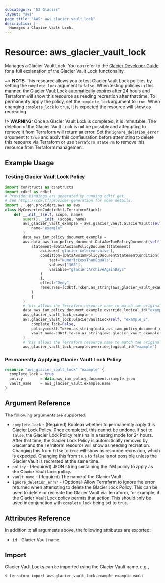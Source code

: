 ```yaml
---
subcategory: "S3 Glacier"
layout: "aws"
page_title: "AWS: aws_glacier_vault_lock"
description: |-
  Manages a Glacier Vault Lock.
---
```


# Resource: aws_glacier_vault_lock

Manages a Glacier Vault Lock. You can refer to the [Glacier Developer Guide](https://docs.aws.amazon.com/amazonglacier/latest/dev/vault-lock.html) for a full explanation of the Glacier Vault Lock functionality.

~> **NOTE:** This resource allows you to test Glacier Vault Lock policies by setting the `complete_lock` argument to `false`. When testing policies in this manner, the Glacier Vault Lock automatically expires after 24 hours and Terraform will show this resource as needing recreation after that time. To permanently apply the policy, set the `complete_lock` argument to `true`. When changing `complete_lock` to `true`, it is expected the resource will show as recreating.

!> **WARNING:** Once a Glacier Vault Lock is completed, it is immutable. The deletion of the Glacier Vault Lock is not be possible and attempting to remove it from Terraform will return an error. Set the `ignore_deletion_error` argument to `true` and apply this configuration before attempting to delete this resource via Terraform or use `terraform state rm` to remove this resource from Terraform management.

## Example Usage

### Testing Glacier Vault Lock Policy

```python
import constructs as constructs
import cdktf as cdktf
# Provider bindings are generated by running cdktf get.
# See https://cdk.tf/provider-generation for more details.
import ...gen.providers.aws as aws
class MyConvertedCode(cdktf.TerraformStack):
    def __init__(self, scope, name):
        super().__init__(scope, name)
        aws_glacier_vault_example = aws.glacier_vault.GlacierVault(self, "example",
            name="example"
        )
        data_aws_iam_policy_document_example =
        aws.data_aws_iam_policy_document.DataAwsIamPolicyDocument(self, "example_1",
            statement=[DataAwsIamPolicyDocumentStatement(
                actions=["glacier:DeleteArchive"],
                condition=[DataAwsIamPolicyDocumentStatementCondition(
                    test="NumericLessThanEquals",
                    values=["365"],
                    variable="glacier:ArchiveAgeinDays"
                )
                ],
                effect="Deny",
                resources=[cdktf.Token.as_string(aws_glacier_vault_example.arn)]
            )
            ]
        )
        # This allows the Terraform resource name to match the original name. You can remove the call if you don't need them to match.
        data_aws_iam_policy_document_example.override_logical_id("example")
        aws_glacier_vault_lock_example =
        aws.glacier_vault_lock.GlacierVaultLock(self, "example_2",
            complete_lock=False,
            policy=cdktf.Token.as_string(data_aws_iam_policy_document_example.json),
            vault_name=cdktf.Token.as_string(aws_glacier_vault_example.name)
        )
        # This allows the Terraform resource name to match the original name. You can remove the call if you don't need them to match.
        aws_glacier_vault_lock_example.override_logical_id("example")
```

### Permanently Applying Glacier Vault Lock Policy

```terraform
resource "aws_glacier_vault_lock" "example" {
  complete_lock = true
  policy        = data.aws_iam_policy_document.example.json
  vault_name    = aws_glacier_vault.example.name
}
```

## Argument Reference

The following arguments are supported:

* `complete_lock` - (Required) Boolean whether to permanently apply this Glacier Lock Policy. Once completed, this cannot be undone. If set to `false`, the Glacier Lock Policy remains in a testing mode for 24 hours. After that time, the Glacier Lock Policy is automatically removed by Glacier and the Terraform resource will show as needing recreation. Changing this from `false` to `true` will show as resource recreation, which is expected. Changing this from `true` to `false` is not possible unless the Glacier Vault is recreated at the same time.
* `policy` - (Required) JSON string containing the IAM policy to apply as the Glacier Vault Lock policy.
* `vault_name` - (Required) The name of the Glacier Vault.
* `ignore_deletion_error` - (Optional) Allow Terraform to ignore the error returned when attempting to delete the Glacier Lock Policy. This can be used to delete or recreate the Glacier Vault via Terraform, for example, if the Glacier Vault Lock policy permits that action. This should only be used in conjunction with `complete_lock` being set to `true`.

## Attributes Reference

In addition to all arguments above, the following attributes are exported:

* `id` - Glacier Vault name.

## Import

Glacier Vault Locks can be imported using the Glacier Vault name, e.g.,

```
$ terraform import aws_glacier_vault_lock.example example-vault
```

<!-- cache-key: cdktf-0.17.0-pre.15 input-4786bc55dc8435ecadb66a4110bd2021977f896e2fc638151cf453a4850c35b0 -->